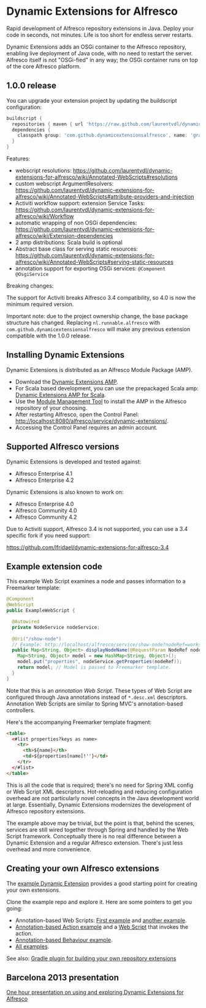 Dynamic Extensions for Alfresco
===============================

Rapid development of Alfresco repository extensions in Java. Deploy your code in seconds, not minutes. Life is too short for endless server restarts.

Dynamic Extensions adds an OSGi container to the Alfresco repository, enabling live deployment of Java code, with no need to restart the server.
Alfresco itself is not "OSGi-fied" in any way; the OSGi container runs on top of the core Alfresco platform.

1.0.0 release
-------------

You can upgrade your extension project by updating the buildscript configuration:
```groovy
buildscript {
  repositories { maven { url 'https://raw.github.com/laurentvdl/dynamic-extensions-for-alfresco/mvn-repo/' } }
  dependencies {
    classpath group: 'com.github.dynamicextensionsalfresco', name: 'gradle-plugin', version: '1.0.0'
  }
}
```

Features:
* webscript resolutions: https://github.com/laurentvdl/dynamic-extensions-for-alfresco/wiki/Annotated-WebScripts#resolutions
* custom webscript ArgumentResolvers: https://github.com/laurentvdl/dynamic-extensions-for-alfresco/wiki/Annotated-WebScripts#attribute-providers-and-injection
* Activiti workflow support: extension Service Tasks: https://github.com/laurentvdl/dynamic-extensions-for-alfresco/wiki/Workflow
* automatic wrapping of non OSGi dependencies: https://github.com/laurentvdl/dynamic-extensions-for-alfresco/wiki/Extension-dependencies
* 2 amp distributions: Scala build is optional
* Abstract base class for serving static resources: https://github.com/laurentvdl/dynamic-extensions-for-alfresco/wiki/Annotated-WebScripts#serving-static-resources
* annotation support for exporting OSGi services: `@Component @OsgiService`

Breaking changes:

The support for Activiti breaks Alfresco 3.4 compatibility, so 4.0 is now the minimum required version.

Important note: due to the project ownership change, the base package structure has changed.
Replacing `nl.runnable.alfresco` with `com.github.dynamicextensionsalfresco` will make any previous extension compatible with the 1.0.0 release.


Installing Dynamic Extensions
-----------------------------

Dynamic Extensions is distributed as an Alfresco Module Package (AMP).

* Download the <a href="https://raw.github.com/laurentvdl/dynamic-extensions-for-alfresco/mvn-repo/com/github/dynamicextensionsalfresco/alfresco-module/1.0.0/com.github.dynamicextensionsalfresco-1.0.0.amp">Dynamic Extensions AMP</a>.
* For Scala based development, you can use the prepackaged Scala amp: <a href="https://raw.github.com/laurentvdl/dynamic-extensions-for-alfresco/mvn-repo/com/github/dynamicextensionsalfresco/alfresco-module/1.0.0/com.github.dynamicextensionsalfresco-scala-1.0.0.amp">Dynamic Extensions AMP for Scala</a>.
* Use the <a href="http://docs.alfresco.com/4.0/index.jsp?topic=%2Fcom.alfresco.enterprise.doc%2Ftasks%2Famp-install.html">Module Management Tool</a> to install the AMP in the Alfresco repository of your choosing.
* After restarting Alfresco, open the Control Panel: <a href="http://localhost:8080/alfresco/service/dynamic-extensions/">http://localhost:8080/alfresco/service/dynamic-extensions/</a>.
* Accessing the Control Panel requires an admin account.

Supported Alfresco versions
---------------------------

Dynamic Extensions is developed and tested against:

* Alfresco Enterprise 4.1
* Alfresco Enterprise 4.2

Dynamic Extensions is also known to work on:

* Alfresco Enterprise 4.0
* Alfresco Community 4.0
* Alfresco Community 4.2

Due to Activiti support, Alfresco 3.4 is not supported, you can use a 3.4 specific fork if you need support:

https://github.com/lfridael/dynamic-extensions-for-alfresco-3.4

Example extension code
----------------------

This example Web Script examines a node and passes information to a Freemarker template:
```java
@Component
@WebScript
public ExampleWebScript {

  @Autowired
  private NodeService nodeService;
  
  @Uri("/show-node")
  // Example: http://localhost/alfresco/service/show-node?nodeRef=workspace://SpacesStore/12345
  public Map<String, Object> displayNodeName(@RequestParam NodeRef nodeRef) {
    Map<String, Object> model = new HashMap<String, Object>();
    model.put("properties", nodeService.getProperties(nodeRef));    
    return model; // Model is passed to Freemarker template.
  }
}
```

Note that this is an _annotation Web Script_. These types of Web Script are configured through Java annotations instead of `*.desc.xml` descriptors. Annotation Web Scripts are similar to Spring MVC's annotation-based controllers.

Here's the accompanying Freemarker template fragment:

```html
<table>
  <#list properties?keys as name>    
    <tr>
      <th>${name}</th>
      <td>${properties[name]!''}</td>
    </tr>
  </#list>
</table>
```

This is all the code that is required; there's no need for Spring XML config or Web Script XML descriptors. Hot-reloading and reducing configuration overhead are not particularly novel concepts in the Java development world at large. Essentially, Dynamic Extensions modernizes the development of Alfresco repository extensions.

The example above may be trivial, but the point is that, behind the scenes, services are still wired together through Spring and handled by the Web Script framework. Conceptually there is no real difference between a Dynamic Extension and a regular Alfresco extension. There's just less overhead and more convenience.

Creating your own Alfresco extensions
-------------------------------------

The <a href="https://github.com/laurentvdl/example-dynamic-extension">example Dynamic Extension</a> provides a good starting point for creating your own extensions.

Clone the example repo and explore it. Here are some pointers to get you going:

* Annotation-based Web Scripts: <a href="https://github.com/laurentvdl/example-dynamic-extension/blob/master/src/main/java/com/github/dynamicextensionsalfresco/examples/CategoriesWebScript.java">First example</a> and <a href="https://github.com/laurentvdl/example-dynamic-extension/blob/master/src/main/java/com/github/dynamicextensionsalfresco/examples/HelloWebScript.java">another example</a>.
* <a href="https://github.com/laurentvdl/example-dynamic-extension/blob/master/src/main/java/com/github/dynamicextensionsalfresco/examples/ExampleActions.java">Annotation-based Action example</a >  and a <a href="https://github.com/laurentvdl/example-dynamic-extension/blob/master/src/main/java/com/github/dynamicextensionsalfresco/examples/SetDescriptionWebScript.java">Web Script</a> that invokes the action.
* <a href="https://github.com/laurentvdl/example-dynamic-extension/blob/master/src/main/java/com/github/dynamicextensionsalfresco/examples/ExampleBehaviour.java">Annotation-based Behaviour example</a>.
* <a href="https://github.com/laurentvdl/example-dynamic-extension/tree/master/src/main/java/com/github/dynamicextensionsalfresco/examples">All examples</a>.

See also: <a href="https://github.com/laurentvdl/dynamic-extensions-for-alfresco/wiki/Building-Alfresco-repository-extensions-for-Dynamic-Extensions-using-Gradle">Gradle plugin for building your own repository extensions</a>

Barcelona 2013 presentation
---------------------------

<a href="http://summit.alfresco.com/barcelona/sessions/life-too-short-endless-restarts">One hour presentation on using and exploring Dynamic Extensions for Alfresco</a>